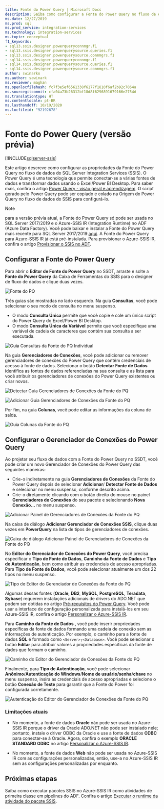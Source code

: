 ```yaml
---
title: Fonte do Power Query | Microsoft Docs
description: Saiba como configurar a Fonte do Power Query no fluxo de dados do SSIS (SQL Server Integration Services).
ms.date: 12/27/2019
ms.prod: sql
ms.prod_service: integration-services
ms.technology: integration-services
ms.topic: conceptual
f1_keywords:
- sql13.ssis.designer.powerqueryconnmgr.f1
- sql13.ssis.designer.powerquerysource.queries.f1
- sql13.ssis.designer.powerquerysource.connmgrs.f1
- sql14.ssis.designer.powerqueryconnmgr.f1
- sql14.ssis.designer.powerquerysource.queries.f1
- sql14.ssis.designer.powerquerysource.connmgrs.f1
author: swinarko
ms.author: sawinark
ms.reviewer: maghan
ms.openlocfilehash: fc7f3e5ef6561338f6177f1810f6af2b92c7064a
ms.sourcegitcommit: cfa04a73b26312bf18d8f6296891679166e2754d
ms.translationtype: HT
ms.contentlocale: pt-BR
ms.lasthandoff: 10/19/2020
ms.locfileid: "92192678"
---
```

# <a name="power-query-source-preview"></a>Fonte do Power Query (versão prévia)

[!INCLUDE[sqlserver-ssis](../../includes/applies-to-version/sqlserver-ssis.md)]

Este artigo descreve como configurar as propriedades da Fonte do Power Query no fluxo de dados do SQL Server Integration Services (SSIS). O Power Query é uma tecnologia que permite conectar-se a várias fontes de dados e transformar dados usando o Excel/Power BI Desktop. Para saber mais, confira o artigo [Power Query - visão geral e aprendizagem](https://support.office.com/article/power-query-overview-and-learning-ed614c81-4b00-4291-bd3a-55d80767f81d). O script gerado pelo Power Query pode ser copiado e colado na Origem do Power Query no fluxo de dados do SSIS para configurá-lo.
  
> [!NOTE]
> para a versão prévia atual, a Fonte do Power Query só pode ser usada no SQL Server 2017/2019 e o Azure-SSIS IR (Integration Runtime) no ADF (Azure Data Factory). Você pode baixar e instalar a Fonte do Power Query mais recente para SQL Server 2017/2019 [aqui](https://www.microsoft.com/download/details.aspx?id=100619). A Fonte do Power Query para Azure-SSIS IR já está pré-instalada. Para provisionar o Azure-SSIS IR, confira o artigo [Provisionar o SSIS no ADF](/azure/data-factory/tutorial-deploy-ssis-packages-azure).

## <a name="configure-the-power-query-source"></a>Configurar a Fonte do Power Query

Para abrir o **Editor de Fonte do Power Query** no SSDT, arraste e solte a **Fonte do Power Query** da Caixa de Ferramentas do SSIS para o designer de fluxo de dados e clique duas vezes.  

![Fonte do PQ](media/power-query-source/pq-source.png)

Três guias são mostradas no lado esquerdo. Na guia **Consultas**, você pode selecionar o seu modo de consulta no menu suspenso.
-   O modo **Consulta Única** permite que você copie e cole um único script do Power Query do Excel/Power BI Desktop.
-   O modo **Consulta Única da Variável** permite que você especifique uma variável de cadeia de caracteres que contém sua consulta a ser executada.

![Guia Consultas da Fonte do PQ Individual](media/power-query-source/pq-source-queries-tab-single.png)

Na guia **Gerenciadores de Conexões**, você pode adicionar ou remover gerenciadores de conexões do Power Query que contêm credenciais de acesso à fonte de dados. Selecionar o botão **Detectar Fonte de Dados** identifica as fontes de dados referenciadas na sua consulta e as lista para você atribuir os gerenciadores de conexões do Power Query existentes ou criar novos.

![Detectar Guia Gerenciadores de Conexões da Fonte do PQ](media/power-query-source/pq-source-connection-managers-tab-detect.png)

![Adicionar Guia Gerenciadores de Conexões da Fonte do PQ](media/power-query-source/pq-source-connection-managers-tab-add.png)

Por fim, na guia **Colunas**, você pode editar as informações da coluna de saída.

![Guia Colunas da Fonte do PQ](media/power-query-source/pq-source-columns-tab.png)

## <a name="configure-the-power-query-connection-manager"></a>Configurar o Gerenciador de Conexões do Power Query

Ao projetar seu fluxo de dados com a Fonte do Power Query no SSDT, você pode criar um novo Gerenciador de Conexões do Power Query das seguintes maneiras:
- Crie-o indiretamente na guia **Gerenciadores de Conexões** da Fonte do Power Query depois de selecionar **Adicionar**/ **Detectar Fonte de Dados** e selecionar **<New connection...>** no menu suspenso, conforme descrito acima.
- Crie-o diretamente clicando com o botão direito do mouse no painel **Gerenciadores de Conexões** do seu pacote e selecionando **Nova Conexão...**  no menu suspenso.

![Adicionar Painel de Gerenciadores de Conexões da Fonte do PQ](media/power-query-source/pq-source-connection-managers-panel-add.png)

Na caixa de diálogo **Adicionar Gerenciador de Conexões SSIS**, clique duas vezes em **PowerQuery** na lista de tipos de gerenciadores de conexões.

![Caixa de diálogo Adicionar Painel de Gerenciadores de Conexões da Fonte do PQ](media/power-query-source/pq-source-connection-managers-panel-add-dialog.png)

No **Editor do Gerenciador de Conexões do Power Query**, você precisa especificar o **Tipo de Fonte de Dados**, **Caminho da Fonte de Dados** e **Tipo de Autenticação**, bem como atribuir as credenciais de acesso apropriadas. Para **Tipo de Fonte de Dados**, você pode selecionar atualmente um dos 22 tipos no menu suspenso.

![Tipo de Editor do Gerenciador de Conexões da Fonte do PQ](media/power-query-source/pq-source-connection-manager-editor-kind.png)

Algumas dessas fontes (**Oracle**, **DB2**, **MySQL**, **PostgreSQL**, **Teradata**, **Sybase**) requerem instalações adicionais de drivers do ADO.NET que podem ser obtidas no artigo [Pré-requisitos do Power Query](/power-bi/desktop-data-source-prerequisites). Você pode usar a interface de configuração personalizada para instalá-los em seu Azure-SSIS IR, confira o artigo [Personalizar o Azure-SSIS IR](/azure/data-factory/how-to-configure-azure-ssis-ir-custom-setup).

Para **Caminho da Fonte de Dados** , você pode inserir propriedades específicas da fonte de dados formando uma cadeia de conexão sem as informações de autenticação. Por exemplo, o caminho para a fonte de dados **SQL** é formado como `<Server>;<Database>`. Você pode selecionar o botão **Editar** para atribuir valores a propriedades específicas da fonte de dados que formam o caminho.

![Caminho do Editor do Gerenciador de Conexões da Fonte do PQ](media/power-query-source/pq-source-connection-manager-editor-path.png)

Finalmente, para **Tipo de Autenticação**, você pode selecionar **Anônimo**/**Autenticação do Windows**/**Nome de usuário/senha**/**chave** no menu suspenso, insira as credenciais de acesso apropriadas e selecione o botão **Conexão de Teste** para garantir que a Fonte do Power foi configurada corretamente.

![Autenticação do Editor do Gerenciador de Conexões da Fonte do PQ](media/power-query-source/pq-source-connection-manager-editor-authentication.png)

### <a name="current-limitations"></a>Limitações atuais

-   No momento, a fonte de dados **Oracle** não pode ser usada no Azure-SSIS IR porque o driver da Oracle ADO.NET não pode ser instalado nele; portanto, instale o driver ODBC da Oracle e use a fonte de dados **ODBC** para conectar-se à Oracle. Agora, confira o exemplo **ORACLE STANDARD ODBC** no artigo [Personalizar o Azure-SSIS IR](/azure/data-factory/how-to-configure-azure-ssis-ir-custom-setup).

-   No momento, a fonte de dados **Web** não pode ser usada no Azure-SSIS IR com as configurações personalizadas, então, use-a no Azure-SSIS IR sem as configurações personalizadas por enquanto.

## <a name="next-steps"></a>Próximas etapas
Saiba como executar pacotes SSIS no Azure-SSIS IR como atividades de primeira classe em pipelines do ADF. Confira o artigo [Executar o runtime da atividade do pacote SSIS](/azure/data-factory/how-to-invoke-ssis-package-ssis-activity).